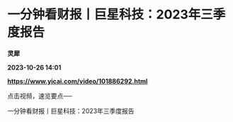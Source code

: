 # 一分钟看财报丨巨星科技：2023年三季度报告
**灵犀**

**2023-10-26 14:01**

**https://www.yicai.com/video/101886292.html**

点击视频，速览要点──

一分钟看财报丨巨星科技：2023年三季度报告